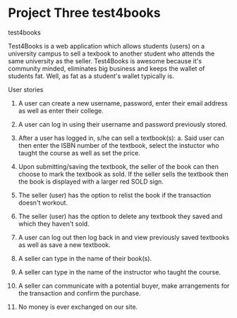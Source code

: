 # Project Three test4books

test4books

Test4Books is a web application which allows students (users) on a university campus to sell a texbook to another student who attends the same university as the seller. Test4Books is awesome because it's community minded, eliminates big business and keeps the wallet of students fat. Well, as fat as a student's wallet typically is.

User stories 
1. A user can create a new username, password, enter their email address as well as enter their college.

2. A user can log in using their username and password previously stored. 

3. After a user has logged in, s/he can sell a textbook(s):
  a. Said user can then enter the ISBN number of the textbook, select the instuctor who taught the course as well as set the price.

4. Upon submitting/saving the textbook, the seller of the book can then choose to mark the textbook as sold. If the seller sells the textbook then the book is displayed with a larger red SOLD sign. 

5. The seller (user) has the option to relist the book if the transaction doesn't workout.

6. The seller (user) has the option to delete any textbook they saved and which they haven't sold.

7. A user can log out then log back in and view previously saved textbooks as well as save a new textbook. 

8. A seller can type in the name of their book(s).

9. A seller can type in the name of the instructor who taught the course. 

10. A seller can communicate with a potential buyer, make arrangements for the transaction and confirm the purchase. 

11. No money is ever exchanged on our site.
